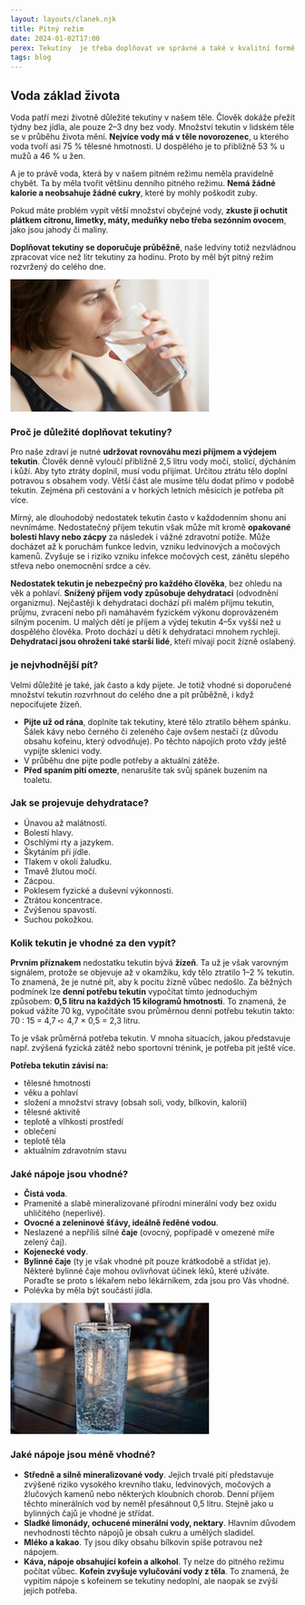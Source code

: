 ```yaml
---
layout: layouts/clanek.njk
title: Pitný režim
date: 2024-01-02T17:00
perex: Tekutiny  je třeba doplňovat ve správné a také v kvalitní formě pravidelně. Při nedostatečném pitném režimu dochází k dehydrataci organizmu, k hromadění škodlivin v těle a bohužel také ke kolapsům. Jak by měl správný pitný režim vypadat? Jaké nápoje preferovat a kterým se naopak vyhýbat? A jak rozložit pitný režim v průběhu dne? Čtěte prosím dál.
tags: blog
---
```


## Voda základ života

Voda patří mezi životně důležité tekutiny v našem těle. Člověk dokáže přežít týdny bez jídla, ale pouze 2–3 dny bez vody. Množství tekutin v lidském těle se v průběhu života mění. **Nejvíce vody má v těle novorozenec**, u kterého voda tvoří asi 75 % tělesné hmotnosti. U dospělého je to přibližně 53 % u mužů a 46 % u žen.

A je to právě voda, která by v našem pitném režimu neměla pravidelně chybět. Ta by měla tvořit většinu denního pitného režimu. **Nemá žádné kalorie a neobsahuje žádné cukry**, které by mohly poškodit zuby.

Pokud máte problém vypít větší množství obyčejné vody, **zkuste ji ochutit plátkem citronu, limetky, máty, meduňky nebo třeba sezónním ovocem**, jako jsou jahody či maliny.

**Doplňovat tekutiny se doporučuje průběžně**, naše ledviny totiž nezvládnou zpracovat více než litr tekutiny za hodinu. Proto by měl být pitný režim rozvržený do celého dne.

![voda](/images/piti-vody.jpg)

### Proč je důležité doplňovat tekutiny?

Pro naše zdraví je nutné **udržovat rovnováhu mezi příjmem a výdejem tekutin**. Člověk denně vyloučí přibližně 2,5 litru vody močí, stolicí, dýcháním i kůží. Aby tyto ztráty doplnil, musí vodu přijímat. Určitou ztrátu tělo doplní potravou s obsahem vody. Větší část ale musíme tělu dodat přímo v podobě tekutin. Zejména při cestování a v horkých letních měsících je potřeba pít více.

Mírný, ale dlouhodobý nedostatek tekutin často v každodenním shonu ani nevnímáme. Nedostatečný příjem tekutin však může mít kromě **opakované bolesti hlavy nebo zácpy** za následek i vážné zdravotní potíže. Může docházet až k poruchám funkce ledvin, vzniku ledvinových a močových kamenů. Zvyšuje se i riziko vzniku infekce močových cest, zánětu slepého střeva nebo onemocnění srdce a cév.

**Nedostatek tekutin je nebezpečný pro každého člověka**, bez ohledu na věk a pohlaví. **Snížený příjem vody způsobuje dehydrataci** (odvodnění organizmu). Nejčastěji k dehydrataci dochází při malém příjmu tekutin, průjmu, zvracení nebo při namáhavém fyzickém výkonu doprovázeném silným pocením. U malých dětí je příjem a výdej tekutin 4–5x vyšší než u dospělého člověka. Proto dochází u dětí k dehydrataci mnohem rychleji. **Dehydratací jsou ohroženi také starší lidé**, kteří mívají pocit žízně oslabený.

### je nejvhodnější pít?

Velmi důležité je také, jak často a kdy pijete. Je totiž vhodné si doporučené množství tekutin rozvrhnout do celého dne a pít průběžně, i když nepociťujete žízeň.

- **Pijte už od rána**, doplníte tak tekutiny, které tělo ztratilo během spánku. Šálek kávy nebo černého či zeleného čaje ovšem nestačí (z důvodu obsahu kofeinu, který odvodňuje). Po těchto nápojích proto vždy ještě vypijte sklenici vody.
- V průběhu dne pijte podle potřeby a aktuální zátěže.
- **Před spaním pití omezte**, nenarušíte tak svůj spánek buzením na toaletu.

### Jak se projevuje dehydratace?

- Únavou až malátností.
- Bolestí hlavy.
- Oschlými rty a jazykem.
- Škytáním při jídle.
- Tlakem v okolí žaludku.
- Tmavě žlutou močí.
- Zácpou.
- Poklesem fyzické a duševní výkonnosti.
- Ztrátou koncentrace.
- Zvýšenou spavostí.
- Suchou pokožkou.

### Kolik tekutin je vhodné za den vypít?

**Prvním příznakem** nedostatku tekutin bývá **žízeň**. Ta už je však varovným signálem, protože se objevuje až v okamžiku, kdy tělo ztratilo 1–2 % tekutin. To znamená, že je nutné pít, aby k pocitu žízně vůbec nedošlo.  Za běžných podmínek lze **denní potřebu tekutin** vypočítat tímto jednoduchým způsobem: **0,5 litru na každých 15 kilogramů hmotnosti**. To znamená, že pokud vážíte 70 kg, vypočítáte svou průměrnou denní potřebu tekutin takto: 70 : 15 = 4,7 ➪ 4,7 × 0,5 = 2,3 litru.

To je však průměrná potřeba tekutin. V mnoha situacích, jakou představuje např. zvýšená fyzická zátěž nebo sportovní trénink, je potřeba pít ještě více.

**Potřeba tekutin závisí na:**

- tělesné hmotnosti
- věku a pohlaví
- složení a množství stravy (obsah soli, vody, bílkovin, kalorií)
- tělesné aktivitě
- teplotě a vlhkosti prostředí
- oblečení
- teplotě těla
- aktuálním zdravotním stavu

### Jaké nápoje jsou vhodné?

- **Čistá voda**.
- Pramenité a slabě mineralizované přírodní minerální vody bez oxidu uhličitého (neperlivé).
- **Ovocné a zeleninové šťávy, ideálně ředěné vodou**.
- Neslazené a nepříliš silné **čaje** (ovocný, popřípadě v omezené míře zelený čaj).
- **Kojenecké vody**.
- **Bylinné čaje** (ty je však vhodné pít pouze krátkodobě a střídat je). Některé bylinné čaje mohou ovlivňovat účinek léků, které užíváte. Poraďte se proto s lékařem nebo lékárníkem, zda jsou pro Vás vhodné.
- Polévka by měla být součástí jídla.

![voda](/images/sklenice-vody.jpg)

### Jaké nápoje jsou méně vhodné?

- **Středně a silně mineralizované vody**. Jejich trvalé pití představuje zvýšené riziko vysokého krevního tlaku, ledvinových, močových a žlučových kamenů nebo některých kloubních chorob. Denní příjem těchto minerálních vod by neměl přesáhnout 0,5 litru. Stejně jako u bylinných čajů je vhodné je střídat.
- **Sladké limonády, ochucené minerální vody, nektary**. Hlavním důvodem nevhodnosti těchto nápojů je obsah cukru a umělých sladidel.
- **Mléko a kakao**. Ty jsou díky obsahu bílkovin spíše potravou než nápojem.
- **Káva, nápoje obsahující kofein a alkohol**. Ty nelze do pitného režimu počítat vůbec. **Kofein zvyšuje vylučování vody z těla**. To znamená, že vypitím nápoje s kofeinem se tekutiny nedoplní, ale naopak se zvýší jejich potřeba.

